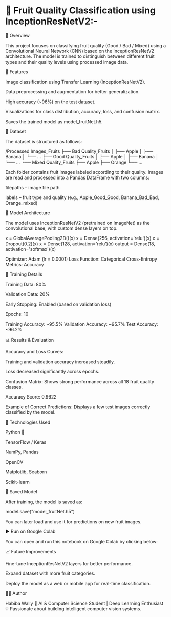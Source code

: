 # 🍎 Fruit Quality Classification using InceptionResNetV2:-
📘 Overview

This project focuses on classifying fruit quality (Good / Bad / Mixed) using a Convolutional Neural Network (CNN) based on the InceptionResNetV2 architecture.
The model is trained to distinguish between different fruit types and their quality levels using processed image data.

🚀 Features

Image classification using Transfer Learning (InceptionResNetV2).

Data preprocessing and augmentation for better generalization.

High accuracy (~96%) on the test dataset.

Visualizations for class distribution, accuracy, loss, and confusion matrix.

Saves the trained model as model_fruitNet.h5.

📂 Dataset

The dataset is structured as follows:

/Processed Images_Fruits
 ├── Bad Quality_Fruits
 │    ├── Apple
 │    ├── Banana
 │    └── ...
 ├── Good Quality_Fruits
 │    ├── Apple
 │    ├── Banana
 │    └── ...
 └── Mixed Quality_Fruits
      ├── Apple
      ├── Orange
      └── ...


Each folder contains fruit images labeled according to their quality.
Images are read and processed into a Pandas DataFrame with two columns:

filepaths – image file path

labels – fruit type and quality (e.g., Apple_Good_Good, Banana_Bad_Bad, Orange_mixed)

🧠 Model Architecture

The model uses InceptionResNetV2 (pretrained on ImageNet) as the convolutional base, with custom dense layers on top.

x = GlobalAveragePooling2D()(x)
x = Dense(256, activation='relu')(x)
x = Dropout(0.2)(x)
x = Dense(128, activation='relu')(x)
output = Dense(18, activation='softmax')(x)


Optimizer: Adam (lr = 0.0001)
Loss Function: Categorical Cross-Entropy
Metrics: Accuracy

🧩 Training Details

Training Data: 80%

Validation Data: 20%

Early Stopping: Enabled (based on validation loss)

Epochs: 10

Training Accuracy: ~95.5%
Validation Accuracy: ~95.7%
Test Accuracy: ~96.2%

📊 Results & Evaluation

Accuracy and Loss Curves:

Training and validation accuracy increased steadily.

Loss decreased significantly across epochs.

Confusion Matrix:
Shows strong performance across all 18 fruit quality classes.

Accuracy Score: 0.9622


Example of Correct Predictions:
Displays a few test images correctly classified by the model.

🧰 Technologies Used

Python 🐍

TensorFlow / Keras

NumPy, Pandas

OpenCV

Matplotlib, Seaborn

Scikit-learn

💾 Saved Model

After training, the model is saved as:

model.save("model_fruitNet.h5")


You can later load and use it for predictions on new fruit images.

▶️ Run on Google Colab

You can open and run this notebook on Google Colab by clicking below:


📈 Future Improvements

Fine-tune InceptionResNetV2 layers for better performance.

Expand dataset with more fruit categories.

Deploy the model as a web or mobile app for real-time classification.

👩‍💻 Author

Habiba Wally
📍 AI & Computer Science Student | Deep Learning Enthusiast
💡 Passionate about building intelligent computer vision systems.
